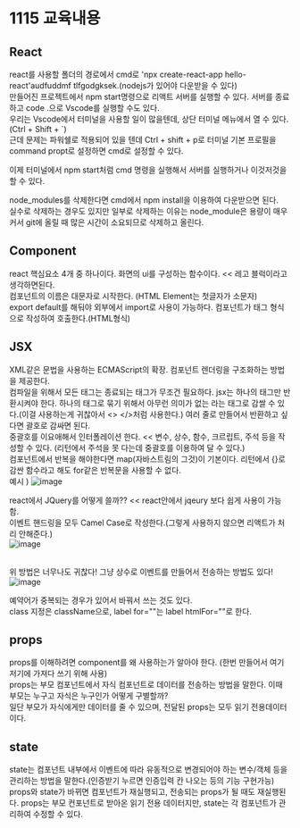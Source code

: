 # 1115 교육내용
## React
 react를 사용할 폴더의 경로에서 cmd로 'npx create-react-app hello-react'audfuddmf tlfgodgksek.(nodejs가 있어야 다운받을 수 있다)</br>
 만들어진 프로젝트에서 npm start명령으로 리액트 서버를 실행할 수 있다. 서버를 종료하고 code .으로 Vscode를 실행할 수도 있다.</br>
 우리는 Vscode에서 터미널을 사용할 일이 많을텐데, 상단 터미널 메뉴에서 열 수 있다.(Ctrl + Shift + `)</br>
 근데 문제는 파워쉘로 적용되어 있을 텐데 Ctrl + shift + p로 터미널 기본 프로필을 command propt로 설정하면 cmd로 설정할 수 있다.</br>

 이제 터미널에서 npm start처럼 cmd 명령을 실행해서 서버를 실행하거나 이것저것을 할 수 있다.</br>
 
 node_modules를 삭제한다면 cmd에서 npm install을 이용하여 다운받으면 된다.</br>
 실수로 삭제하는 경우도 있지만 일부로 삭제하는 이유는 node_module은 용량이 매우커서 git에 올릴 때 많은 시간이 소요되므로 삭제하고 올린다.</br>

## Component
 react 핵심요소 4개 중 하나이다. 화면의 ui를 구성하는 함수이다. << 레고 블럭이라고 생각하면된다.</br>
 컴포넌트의 이름은 대문자로 시작한다. (HTML Element는 첫글자가 소문자)</br>
 export default를 해둬야 외부에서 import로 사용이 가능하다. 컴포넌트가 태그 형식으로 작성하여 호출한다.(HTML형식) 
 
## JSX
 XML같은 문법을 사용하는 ECMAScript의 확장. 컴포넌트 렌더링을 구조화하는 방법을 제공한다. </br>
 컴파일을 위해서 모든 태그는 종료되는 태그가 무조건 필요하다. jsx는 하나의 태그만 반환시켜야 한다.
 하나의 태그로 묶기 위해서 아무런 의미가 없는 <Fragment></Fragment>라는 태그로 감쌀 수 있다.(이걸 사용하는게 귀찮아서 <> </>처럼 사용한다.) 여러 줄로 만들어서 반환하고 싶다면 괄호로 감싸면 된다.</br>
 중괄호를 이요애해서 인터폴레이션 한다. << 변수, 상수, 함수, 크르립트, 주석 등을 작성할 수 있다. (리턴에서 주석을 못 다는데 중괄호를 이용하여 달 수 있다.)</br>
컴포넌트에서 반복을 해야한다면 map(자바스트림의 그것)이 기본이다. 리턴에서 {}로 감싼 함수라고 해도 for같은 반복문을 사용할 수 없다.</br>
예시 )
![image](https://github.com/user-attachments/assets/2c3a4f15-813d-44fd-855c-770caf520706)
</br>

react에서 JQuery를 어떻게 쓸까?? << react안에서 jqeury 보다 쉽게 사용이 가능함.</br>
이벤트 핸드링을 모두 Camel Case로 작성한다.(그렇게 사용하지 않으면 리액트가 처리 안해준다.)</br>
![image](https://github.com/user-attachments/assets/b199b757-20a6-4459-935b-1942e39e4edf)

</br> 위 방법은 너무나도 귀찮다! 그냥 상수로 이벤트를 만들어서 전송하는 방법도 있다!</br>
![image](https://github.com/user-attachments/assets/910ad729-c3d3-428f-bf2d-45f5debcb46e)

예약어가 중복되는 경우가 있어서 바꿔서 쓰는 것도 있다.</br>
class 지정은 className으로, label for=""는 label htmlFor=""로 한다.</br>

## props
 props를 이해하려면 component를 왜 사용하는가 알아야 한다. (한번 만들어서 여기저기에 가져다 쓰기 위해 사용)</br>
 props는 부모 컴포넌트에서 자식 컴포넌트로 데이터를 전송하는 방법을 말한다. 이때 부모는 누구고 자식은 누구인가 어떻게 구별할까? </br>
 일단 부모가 자식에게만 데이터를 줄 수 있으며, 전달된 props는 모두 읽기 전용데이터이다.</br>

## state
 state는 컴포넌트 내부에서 이벤트에 따라 유동적으로 변경되어야 하는 변수/객체 등을 관리하는 방법을 말한다.(인증받기 누르면 인증입력 칸 나오는 등의 기능 구현가능)</br>
 props와 state가 바뀌면 컴포넌트가 재실행되고, 전송되는 props가 될 때도 재실행된다.
 props는 부모 컨포넌트로 받아온 읽기 전용 데이터지만, state는 각 컴포넌트가 관리하여 수정할 수 있다.
 
 

 
 

 
